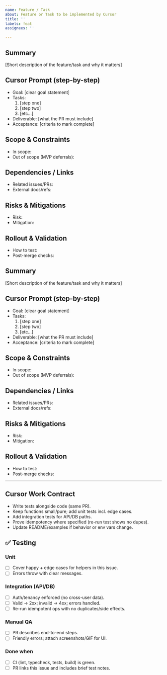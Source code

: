 ```yaml
---
name: Feature / Task
about: Feature or Task to be implemented by Cursor
title: ''
labels: feat
assignees: ''

---
```


## Summary
[Short description of the feature/task and why it matters]

## Cursor Prompt (step-by-step)
- Goal: [clear goal statement]
- Tasks:
  1) [step one]
  2) [step two]
  3) [etc...]
- Deliverable: [what the PR must include]
- Acceptance: [criteria to mark complete]

## Scope & Constraints
- In scope:
- Out of scope (MVP deferrals):

## Dependencies / Links
- Related issues/PRs:
- External docs/refs:

## Risks & Mitigations
- Risk:
- Mitigation:

## Rollout & Validation
- How to test:
- Post-merge checks:

## Summary
[Short description of the feature/task and why it matters]

## Cursor Prompt (step-by-step)
- Goal: [clear goal statement]
- Tasks:
  1) [step one]
  2) [step two]
  3) [etc...]
- Deliverable: [what the PR must include]
- Acceptance: [criteria to mark complete]

## Scope & Constraints
- In scope:
- Out of scope (MVP deferrals):

## Dependencies / Links
- Related issues/PRs:
- External docs/refs:

## Risks & Mitigations
- Risk:
- Mitigation:

## Rollout & Validation
- How to test:
- Post-merge checks:

---

## Cursor Work Contract
- Write tests alongside code (same PR).
- Keep functions small/pure; add unit tests incl. edge cases.
- Add integration tests for API/DB paths.
- Prove idempotency where specified (re-run test shows no dupes).
- Update README/examples if behavior or env vars change.

## ✅ Testing
### Unit
- [ ] Cover happy + edge cases for helpers in this issue.
- [ ] Errors throw with clear messages.

### Integration (API/DB)
- [ ] Auth/tenancy enforced (no cross-user data).
- [ ] Valid → 2xx; invalid → 4xx; errors handled.
- [ ] Re-run idempotent ops with no duplicates/side effects.

### Manual QA
- [ ] PR describes end-to-end steps.
- [ ] Friendly errors; attach screenshots/GIF for UI.

### Done when
- [ ] CI (lint, typecheck, tests, build) is green.
- [ ] PR links this issue and includes brief test notes.
